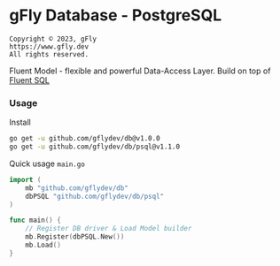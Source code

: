 # gFly Database - PostgreSQL

    Copyright © 2023, gFly
    https://www.gfly.dev
    All rights reserved.

Fluent Model - flexible and powerful Data-Access Layer. Build on top of [Fluent SQL](https://github.com/JiveIO/FluentSQL)

### Usage

Install
```bash
go get -u github.com/gflydev/db@v1.0.0
go get -u github.com/gflydev/db/psql@v1.1.0
```

Quick usage `main.go`
```go
import (
    mb "github.com/gflydev/db"
    dbPSQL "github.com/gflydev/db/psql"
)

func main() {
    // Register DB driver & Load Model builder
    mb.Register(dbPSQL.New())
    mb.Load()
}
```